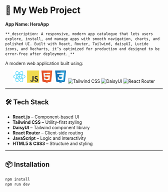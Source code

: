 # 🚀 My Web Project

**App Name: HeroApp**

    **_description: A responsive, modern app catalogue that lets users explore, install, and manage apps with smooth navigation, charts, and polished UI. Built with React, Router, Tailwind, daisyUI, Lucide icons, and Recharts, it’s optimized for production and designed to be error-free after deployment._**

A modern web application built using:

<p align="center">
  <img src="https://raw.githubusercontent.com/devicons/devicon/master/icons/react/react-original.svg" alt="React" width="40" height="40"/>
  <img src="https://raw.githubusercontent.com/devicons/devicon/master/icons/javascript/javascript-original.svg" alt="JavaScript" width="40" height="40"/>
  <img src="https://raw.githubusercontent.com/devicons/devicon/master/icons/html5/html5-original.svg" alt="HTML5" width="40" height="40"/>
  <img src="https://raw.githubusercontent.com/devicons/devicon/master/icons/css3/css3-original.svg" alt="CSS3" width="40" height="40"/>
  <img src="https://www.vectorlogo.zone/logos/tailwindcss/tailwindcss-icon.svg" alt="Tailwind CSS" width="40" height="40"/>
  <img src="https://img.daisyui.com/images/daisyui/mark-static.svg" alt="DaisyUI" width="40" height="40"/>
  <img src="https://www.svgrepo.com/show/354262/react-router.svg" alt="React Router" width="40" height="40"/>
</p>

---

## 🛠️ Tech Stack

- **React.js** – Component-based UI
- **Tailwind CSS** – Utility-first styling
- **DaisyUI** – Tailwind component library
- **React Router** – Client-side routing
- **JavaScript** – Logic and interactivity
- **HTML5 & CSS3** – Structure and styling

---

## 📦 Installation

```bash
npm install
npm run dev
```
